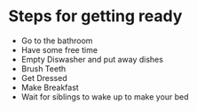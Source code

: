 # Steps for getting ready

- Go to the bathroom
- Have some free time
- Empty Diswasher and put away dishes
- Brush Teeth
- Get Dressed
- Make Breakfast
- Wait for siblings to wake up to make your bed
